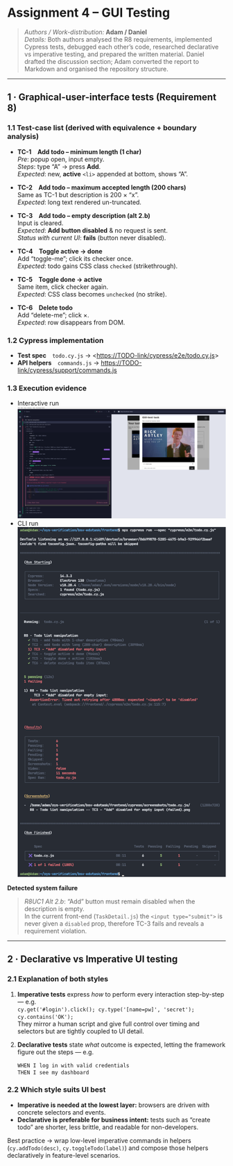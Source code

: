 # Assignment 4 – GUI Testing

> *Authors / Work-distribution:* **Adam / Daniel**  
> *Details:* Both authors analysed the R8 requirements, implemented Cypress tests, debugged each
> other’s code, researched declarative vs imperative testing, and prepared the written material.
> Daniel drafted the discussion section; Adam converted the report to Markdown and organised the
> repository structure. 

---

## 1 · Graphical-user-interface tests (Requirement 8)

### 1.1 Test-case list (derived with equivalence + boundary analysis)

* **TC-1 Add todo – minimum length (1 char)**  
  *Pre*: popup open, input empty.  
  *Steps*: type “A” → press **Add**.  
  *Expected*: new, **active** `<li>` appended at bottom, shows “A”.

* **TC-2 Add todo – maximum accepted length (200 chars)**  
  Same as TC-1 but description is 200 × “x”.  
  *Expected*: long text rendered un-truncated.

* **TC-3 Add todo – empty description (alt 2.b)**  
  Input is cleared.  
  *Expected*: **Add button disabled** & no request is sent.<br>
  *Status with current UI*: **fails** (button never disabled).

* **TC-4 Toggle active → done**  
  Add “toggle-me”; click its checker once.  
  *Expected*: todo gains CSS class `checked` (strikethrough).

* **TC-5 Toggle done → active**  
  Same item, click checker again.  
  *Expected*: CSS class becomes `unchecked` (no strike).

* **TC-6 Delete todo**  
  Add “delete-me”; click ×.  
  *Expected*: row disappears from DOM.

### 1.2 Cypress implementation

* **Test spec** `todo.cy.js` → <[https://TODO-link/cypress/e2e/todo.cy.js](https://github.com/tr3sp4ss3rexe/bsv-edutask/blob/master/frontend/cypress/e2e/todo.cy.js)>  
* **API helpers** `commands.js` → <https://TODO-link/cypress/support/commands.js>  

### 1.3 Execution evidence

* Interactive run ![open runner](./frontend/cypress/screenshots/npx%20cypress%20open.png)
* CLI run ![headless](./frontend/cypress/screenshots/npx%20cypress%20run.png)

**Detected system failure**

> *R8UC1 Alt 2.b*: “Add” button must remain disabled when the description is empty.  
> In the current front-end (`TaskDetail.js`) the `<input type="submit">` is never given a `disabled` prop, therefore TC-3 fails and reveals a requirement violation.

---

## 2 · Declarative vs Imperative UI testing

### 2.1 Explanation of both styles

1. **Imperative tests** express *how* to perform every interaction step-by-step — e.g.  
   `cy.get('#login').click(); cy.type('[name=pw]', 'secret'); cy.contains('OK');`  
   They mirror a human script and give full control over timing and selectors but are tightly coupled to UI detail.

2. **Declarative tests** state *what* outcome is expected, letting the framework figure out the steps — e.g.  
   ```gherkin
   WHEN I log in with valid credentials
   THEN I see my dashboard

### 2.2 Which style suits UI best

* **Imperative is needed at the lowest layer:** browsers are driven with concrete selectors and events.
* **Declarative is preferable for business intent:** tests such as “create todo” are shorter, less brittle, and readable for non-developers.

Best practice → wrap low-level imperative commands in helpers (`cy.addTodo(desc)`, `cy.toggleTodo(label)`) and compose those helpers declaratively in feature-level scenarios.

